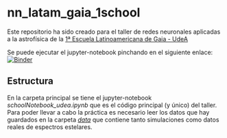 # nn_latam_gaia_1school

Este repositorio ha sido creado para el taller de redes neuronales aplicadas a la astrofísica de la [1ª Escuela Latinoamericana de Gaia - UdeA](https://sites.google.com/view/1ra-escuela-latam-gaia-udea/home)

Se puede ejecutar el jupyter-notebook pinchando en el siguiente enlace:
[![Binder](https://mybinder.org/badge_logo.svg)](https://mybinder.org/v2/gh/gtorralba/nn_latam_gaia_1school/HEAD)

## Estructura
En la carpeta principal se tiene el jupyter-notebook *schoolNotebook_udea.ipynb* que es el código principal (y único) del taller. Para poder llevar a cabo la práctica es necesario leer los datos que hay guardados en la carpeta [*data*](data/README.md) que contiene tanto simulaciones como datos reales de espectros estelares.
